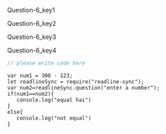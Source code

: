 Question-6_key1


Question-6_key2


Question-6_key3


Question-6_key4


```javascript
// please write code here
```

```solution
var num1 = 300 - 123;
let readlineSync = require("readline-sync");
var num2=readlineSync.question("enter a number");
if(num1==num2){
   console.log("equal hai")
}
else{
   console.log("not equal")
}
```